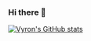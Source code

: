 ### Hi there 👋
[![Vyron's GitHub stats](https://github-readme-stats.vercel.app/api?username=VFiee&count_private=true&show_icons=true&theme=tokyonight)](https://github.com/VFiee)

